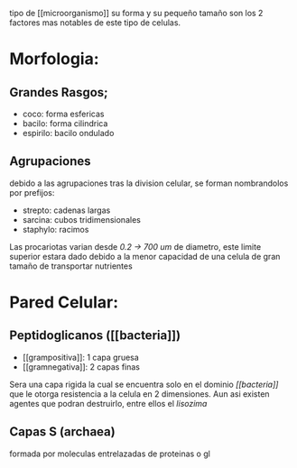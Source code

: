 tipo de [[microorganismo]] su forma y su pequeño tamaño son los 2 factores mas notables de este tipo de celulas.

# Morfologia:

## Grandes Rasgos;

- coco: forma esfericas
- bacilo: forma cilindrica
- espirilo: bacilo ondulado

## Agrupaciones

debido a las agrupaciones tras la division celular, se forman nombrandolos por prefijos:

- strepto: cadenas largas
- sarcina: cubos tridimensionales
- staphylo: racimos

Las procariotas varian desde _0.2 -> 700 um_ de diametro, este limite superior estara dado debido a la menor capacidad de una celula de gran tamaño de transportar nutrientes 

# Pared Celular:
## Peptidoglicanos ([[bacteria]])
- [[grampositiva]]: 1 capa gruesa
- [[gramnegativa]]: 2 capas finas

Sera una capa rigida la cual se encuentra solo en el dominio *[[bacteria]]* que le otorga resistencia a la celula en 2 dimensiones. Aun asi existen agentes que podran destruirlo, entre ellos el *lisozima*  

## Capas S (archaea)
formada por moleculas entrelazadas de proteinas o gl


